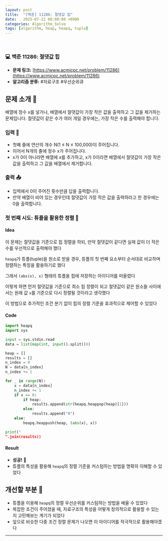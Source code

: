```yaml
---
layout: post
title:  "[백준] 11286: 절댓값 힙"
date:   2025-07-22 00:00:00 +0900
categories: Algorithm_Solve
tags: [algorithm, heap, heapq, tuple]
---
```


<br>

### 💻 백준 11286: 절댓값 힙

- **문제 링크:** [https://www.acmicpc.net/problem/11286](https://www.acmicpc.net/problem/11286)
- **알고리즘 분류:** #자료구조 #우선순위큐

## 문제 소개 🧐

배열에 정수 x를 넣거나, 배열에서 절댓값이 가장 작은 값을 출력하고 그 값을 제거하는 문제입니다. 절댓값이 같은 수가 여러 개일 경우에는, 가장 작은 수를 출력해야 합니다.

### 입력 📝

- 첫째 줄에 연산의 개수 N(1 ≤ N ≤ 100,000)이 주어집니다.
- 이어서 N개의 줄에 정수 x가 주어집니다.
- x가 0이 아니라면 배열에 x를 추가하고, x가 0이라면 배열에서 절댓값이 가장 작은 값을 출력하고 그 값을 배열에서 제거합니다.

### 출력 📤

- 입력에서 0이 주어진 횟수만큼 답을 출력합니다.
- 만약 배열이 비어 있는 경우인데 절댓값이 가장 작은 값을 출력하라고 한 경우에는 0을 출력합니다.

### 첫 번째 시도: 튜플을 활용한 정렬 🚀

#### Idea

이 문제는 절댓값을 기준으로 힙 정렬을 하되, 만약 절댓값이 같다면 실제 값이 더 작은 수를 우선적으로 출력해야 했다

`heapq`가 튜플(tuple)을 원소로 받을 경우, 튜플의 첫 번째 요소부터 순서대로 비교하며 정렬하는 특징을 활용하기로 했다

그래서 `(abs(x), x)` 형태의 튜플을 힙에 저장하는 아이디어를 떠올렸다

이렇게 하면 먼저 절댓값을 기준으로 최소 힙 정렬이 되고
절댓값이 같은 원소들 사이에서는 원래 값 `x`를 기준으로 다시 정렬될 것이라고 생각했다

이 방법으로 추가적인 조건 분기 없이 힙의 정렬 기준을 효과적으로 제어할 수 있었다

#### Code

```python
import heapq
import sys

input = sys.stdin.read
data = list(map(int, input().split()))

heap = []
results = []
n_index = 0
N = data[n_index]
n_index += 1

for _ in range(N):
    x = data[n_index]
    n_index += 1
    if x == 0:
        if heap:
            results.append(str(heapq.heappop(heap)[1]))
        else:
            results.append("0")
    else:
        heapq.heappush(heap, (abs(x), x))

print("
".join(results))
```

#### Result

- **성공!** 🎉
- 튜플의 특성을 활용해 `heapq`의 정렬 기준을 커스텀하는 방법을 명확히 이해할 수 있었다

## 개선할 부분 🤔

- 튜플을 이용해 `heapq`의 정렬 우선순위를 커스텀하는 방법을 배울 수 있었다
- 복잡한 조건이 주어졌을 때, 자료구조의 특성을 어떻게 창의적으로 활용할 수 있는지 고민해보는 계기가 되었다
- 앞으로 비슷한 다중 조건 정렬 문제가 나오면 이 아이디어를 적극적으로 활용해야겠다

---